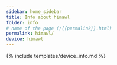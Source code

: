 ```yaml
---
sidebar: home_sidebar
title: Info about himawl
folder: info
# name of the page (/{{permalink}}.html)
permalink: himawl/
device: himawl
---
```

{% include templates/device_info.md %}
